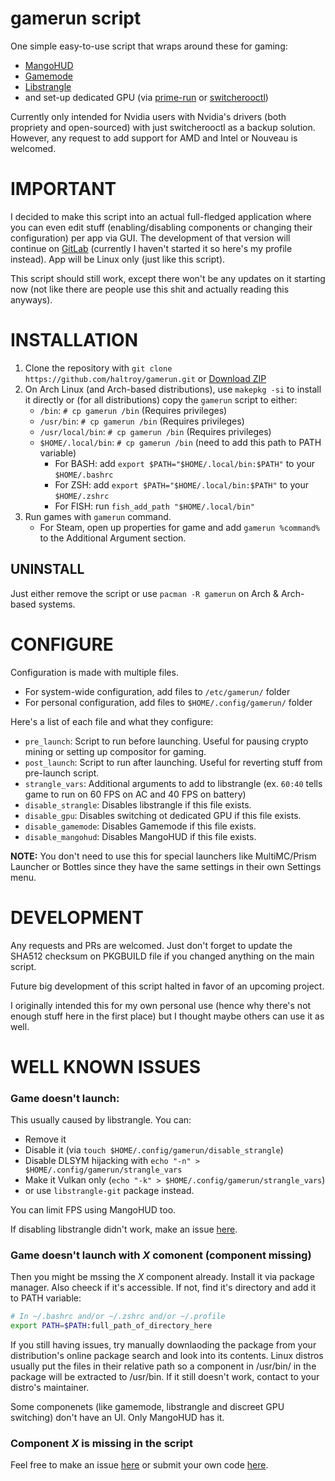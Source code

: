 # gamerun script

One simple easy-to-use script that wraps around these for gaming:
 - [MangoHUD](https://github.com/flightlessmango/MangoHud)
 - [Gamemode](https://github.com/FeralInteractive/gamemode)
 - [Libstrangle](https://gitlab.com/torkel104/libstrangle)
 - and set-up dedicated GPU (via [prime-run](https://archlinux.org/packages/extra/any/nvidia-prime/) or [switcherooctl](https://gitlab.freedesktop.org/hadess/switcheroo-control/))
 
Currently only intended for Nvidia users with Nvidia's drivers (both propriety and open-sourced) with just switcherooctl as a backup solution. However, any request to add support for AMD and Intel or Nouveau is welcomed. 

# IMPORTANT

I decided to make this script into an actual full-fledged application where you can even edit stuff (enabling/disabling components or changing their configuration) per app via GUI. The development of that version will continue on [GitLab](https://gitlab.com/Haltroy) (currently I haven't started it so here's my profile instead). App will be Linux only (just like this script).

This script should still work, except there won't be any updates on it starting now (not like there are people use this shit and actually reading this anyways).

# INSTALLATION

1. Clone the repository with `git clone https://github.com/haltroy/gamerun.git` or [Download ZIP](https://github.com/Haltroy/gamerun/archive/refs/heads/main.zip)
2. On Arch Linux (and Arch-based distributions), use `makepkg -si` to install it directly or (for all distributions)
   copy the `gamerun` script to either:
    - `/bin`: `# cp gamerun /bin` (Requires privileges)
    - `/usr/bin`: `# cp gamerun /bin` (Requires privileges)
    - `/usr/local/bin`: `# cp gamerun /bin` (Requires privileges)
    - `$HOME/.local/bin`: `# cp gamerun /bin` (need to add this path to PATH variable)
        - For BASH: add `export $PATH="$HOME/.local/bin:$PATH"` to your `$HOME/.bashrc`
        - For ZSH: add `export $PATH="$HOME/.local/bin:$PATH"` to your `$HOME/.zshrc`
        - For FISH: run `fish_add_path "$HOME/.local/bin"`
3. Run games with `gamerun` command.
   - For Steam, open up properties for game and add `gamerun %command%` to the Additional Argument section.
   
## UNINSTALL

Just either remove the script or use `pacman -R gamerun` on Arch & Arch-based systems.

# CONFIGURE

Configuration is made with multiple files.

 - For system-wide configuration, add files to `/etc/gamerun/` folder
 - For personal configuration, add files to `$HOME/.config/gamerun/` folder
 
Here's a list of each file and what they configure:
 - `pre_launch`: Script to run before launching. Useful for pausing crypto mining or setting up compositor for gaming.
 - `post_launch`: Script to run after launching. Useful for reverting stuff from pre-launch script.
 - `strangle_vars`: Additional arguments to add to libstrangle (ex. `60:40` tells game to run on 60 FPS on AC and 40 FPS on battery)
 - `disable_strangle`: Disables libstrangle if this file exists.
 - `disable_gpu`: Disables switching ot dedicated GPU if this file exists.
 - `disable_gamemode`: Disables Gamemode if this file exists.
 - `disable_mangohud`: Disables MangoHUD if this file exists.

**NOTE:** You don't need to use this for special launchers like MultiMC/Prism Launcher or Bottles since they have the same settings in their own Settings menu.

# DEVELOPMENT

Any requests and PRs are welcomed. Just don't forget to update the SHA512 checksum on PKGBUILD file if you changed anything on the main script.

Future big development of this script halted in favor of an upcoming project.

I originally intended this for my own personal use (hence why there's not enough stuff here in the first place) but I thought maybe others can use it as well.


# WELL KNOWN ISSUES

### Game doesn't launch:
This usually caused by libstrangle. You can:
 - Remove it
 - Disable it (via `touch $HOME/.config/gamerun/disable_strangle`)
 - Disable DLSYM hijacking with `echo "-n" > $HOME/.config/gamerun/strangle_vars`
 - Make it Vulkan only (`echo "-k" > $HOME/.config/gamerun/strangle_vars`)
 - or use `libstrangle-git` package instead.

You can limit FPS using MangoHUD too.

If disabling libstrangle didn't work, make an issue [here](https://github.com/Haltroy/gamerun/issues/new).

### Game doesn't launch with *X* comonent (component missing)

Then you might be mssing the *X* component already. Install it via package manager. Also cheeck if it's accessible. If not, find it's directory and add it to PATH variable:
````bash
# In ~/.bashrc and/or ~/.zshrc and/or ~/.profile
export PATH=$PATH:full_path_of_directory_here
````

If you still having issues, try manually downlaoding the package from your distribution's online package search and look into its contents. Linux distros usually put the files in their relative path so a component in /usr/bin/ in the package will be extracted to /usr/bin.
If it still doesn't work, contact to your distro's maintainer.

Some componenets (like gamemode, libstrangle and discreet GPU switching) don't have an UI. Only MangoHUD has it.

### Component *X* is missing in the script

Feel free to make an issue [here](https://github.com/Haltroy/gamerun/issues/new) or submit your own code [here](https://github.com/Haltroy/gamerun/pulls).
